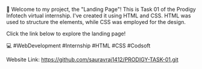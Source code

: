 🚀 Welcome to my project, the "Landing Page"! This is Task 01 of the Prodigy Infotech virtual internship. I've created it using HTML and CSS. HTML was used to structure the elements, while CSS was employed for the design.

Click the link below to explore the landing page!

💻 #WebDevelopment #Internship #HTML #CSS #Codsoft

Website Link: https://github.com/sauravraj1412/PRODIGY-TASK-01.git
